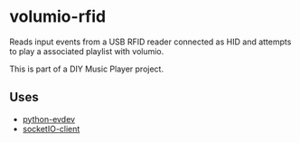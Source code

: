 # volumio-rfid

Reads input events from a USB RFID reader connected as HID and attempts to play a associated playlist with volumio.

This is part of a DIY Music Player project.

## Uses

 * [python-evdev](https://github.com/gvalkov/python-evdev)
 * [socketIO-client](https://github.com/invisibleroads/socketIO-client)
 
